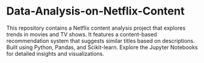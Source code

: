 # Data-Analysis-on-Netflix-Content
This repository contains a Netflix content analysis project that explores trends in movies and TV shows. It features a content-based recommendation system that suggests similar titles based on descriptions. Built using Python, Pandas, and Scikit-learn. Explore the Jupyter Notebooks for detailed insights and visualizations.
